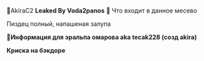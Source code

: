 🎃AkiraC2
**Leaked By Voda2panos**
🚀 Что входит в данное месево

Пиздец полный, напашеная залупа


🎃**Информация для эральпа омарова aka tecak228 (созд akira)**

**Криска на бэкдоре**
